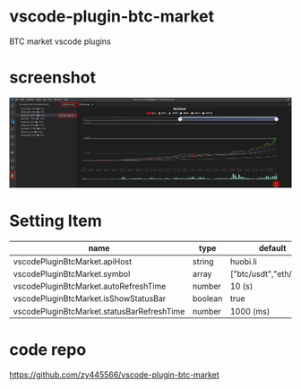 # vscode-plugin-btc-market
BTC market vscode plugins

# screenshot 
![screenshot](https://raw.githubusercontent.com/zy445566/zy445566.github.io/master/vscode-plugin-btc-market/use.png)

# Setting Item
|  name   | type  | default  |
|  ----  | ----  | ----  |
| vscodePluginBtcMarket.apiHost  | string | huobi.li |
| vscodePluginBtcMarket.symbol  | array | ["btc/usdt","eth/usdt"] |
| vscodePluginBtcMarket.autoRefreshTime  | number | 10 (s) |
| vscodePluginBtcMarket.isShowStatusBar  | boolean | true |
| vscodePluginBtcMarket.statusBarRefreshTime  | number | 1000 (ms) |

# code repo
https://github.com/zy445566/vscode-plugin-btc-market
